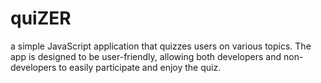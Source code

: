 # quiZER
a simple JavaScript application that quizzes users on various topics. The app is designed to be user-friendly, allowing both developers and non-developers to easily participate and enjoy the quiz.
